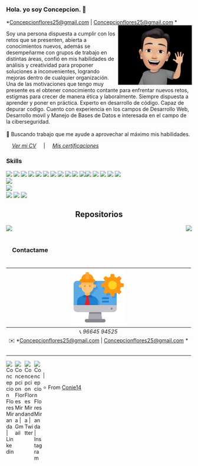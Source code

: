 ### Hola. yo soy Concepcion. 👋
*Concepcionflores25@gmail.com \| Concepcionflores25@gmail.com *
<img align="right" width="200" height="161" src="https://github.com/rkasale28/rkasale28/blob/master/icons/avatar.jpg">

Soy una persona dispuesta a cumplir con los retos que se presenten, abierta a conocimientos nuevos, además se desempeñarme con grupos de trabajo en distintas áreas, confió en mis habilidades de análisis y creatividad para proponer soluciones a inconvenientes, logrando mejoras dentro de cualquier organización. Una de las motivaciones que tengo muy presente es el obtener conocimiento contante para enfrentar nuevos retos, estigmas para crecer de manera ética y laboralmente.
Siempre dispuesta a aprender y poner en práctica. Experto en desarrollo de código. Capaz de depurar codigo. Cuento con experiencia en los campos de Desarrollo Web, Desarrollo movil y Manejo de Bases de Datos e interesada en el campo de la ciberseguridad. <br /><br />
🤔 Buscando trabajo que me ayude a aprovechar al máximo mis habilidades.



&nbsp; &nbsp; *[Ver mi CV](https://drive.google.com/file/d/1L06PH2LfTVMWsBAOFDOgcqcPh07R3Sml/view?usp=sharing)*
&nbsp; &nbsp; |  &nbsp; &nbsp; *[Mis certificaciones](https://drive.google.com/file/d/19nLLKyuB-OIjewYPrWjoM-SIgY-Gp8Fx/view?usp=sharing)*
<br />



### Skills
<img src = "https://img.shields.io/badge/-HTML5-E34F26?style=flat&logo=html5&logoColor=white"> <img src = "https://img.shields.io/badge/-CSS3-1572B6?style=flat&logo=css3&logoColor=white"> <img src="https://img.shields.io/badge/-Bootstrap-563D7C?style=flat&logo=bootstrap&logoColor=white"> 
<img src="https://img.shields.io/badge/-JavaScript-black?style=flat&logo=javascript&logoColor=eed718"> <img src="https://img.shields.io/badge/-JSP-de6c1e?style=flat" > 
<img src="https://img.shields.io/badge/-PHP-5466b8?style=flat&logo=php&logoColor=white" > <img src="https://img.shields.io/badge/-django-black?style=flat&logo=django"> 
<img src="https://img.shields.io/badge/-Flask-0d7963?style=flat&logo=flask&logoColor=white"> <img src="https://img.shields.io/badge/-React-161616?style=flat&logo=react&logoColor=00d9ff"> <img src="https://img.shields.io/badge/-C%20&%20C++-659ad2?style=flat&logo=c%2B%2B&logoColor=ffffff"> <img src="https://img.shields.io/badge/-Java 8-06305b?style=flat&logo=java&logoColor=white"><img src="https://img.shields.io/badge/-Python%203-black?style=flat&logo=python&logoColor=white"> <img src="https://img.shields.io/badge/-Problem%20Solving-ffa804?style=flat"> 
<img src="https://img.shields.io/badge/-Database%20Management-4d008f?style=flat"> <img src="https://img.shields.io/badge/-Android-black?style=flat&logo=android">
<img src="https://img.shields.io/badge/-Flutter-3a495d?style=flat&logo=flutter&logoColor=67b7f7"> <br /><img src="https://img.shields.io/badge/-Machine%20Learning-102230?style=flat"><br /><img src="https://img.shields.io/badge/-R-black?style=flat&logo=r&logoColor=5b8cc4"> <br /><img src="https://img.shields.io/badge/-Microsoft%20Word-164ead?style=flat&logo=microsoft%20word"> <img src="https://img.shields.io/badge/-Microsoft%20Excel-026f39?style=flat&logo=microsoft%20excel"> <img src="https://img.shields.io/badge/-Microsoft%20PowerPoint-b9361a?style=flat&logo=microsoft%20powerpoint">

<h2 align="center">Repositorios</h2>

<p width="100%" align="center">
  <a align="left" href="https://github.com/zumrudu-anka/Algorithms" title="Algorithms"><img align="left" height="115" src="https://github-readme-stats.vercel.app/api/pin/?username=zumrudu-anka&repo=Algorithms&theme=gotham"></a><a align="right" href="https://github.com/zumrudu-anka/DataStructures" title="Data Structures"><img align="right" height="115" src="https://github-readme-stats.vercel.app/api/pin/?username=zumrudu-anka&repo=DataStructures&theme=gotham"></a>
</p>
<br><br>

### Contactame
|  <a href="https://github.com/rkasale28"><img src="https://github.com/rkasale28/rkasale28/blob/master/icons/engineer.png" width="150px" height="150px" /></a> |
|:---------------------------------------------------------------------------------------------------------------------------------------: |
|📞 *96645 94525*|
|✉️ *Concepcionflores25@gmail.com  \| Concepcionflores25@gmail.com *|
|&nbsp; &nbsp; 
  <a href="https://www.linkedin.com/in/concepcion-flores/">
   <img align="left" alt="Concepcion Flores Miranda | Linkedin" width="24px" src="https://github.com/piyushP7pravin/piyushP7pravin/blob/master/Linkedin.svg" />
  </a>
  <a href="mailto:concepcionflores25@gmail.com">
    <img align="left" alt="Concepcion Flores Miranda | Gmail" width="26px" src="https://github.com/piyushP7pravin/piyushP7pravin/blob/master/Gmail.svg" />
  </a>
  <a href="https://twitter.com/conchita_jr">
    <img align="left" alt="Concepcion Flores Miranda | Twitter" width="26px" src="https://github.com/piyushP7pravin/piyushP7pravin/blob/master/Twitter.svg" />
  </a>
  <a href="https://www.instagram.com/piyushp7pravin/">
    <img align="left" alt="Concepcion Flores Miranda | Instagram" width="24px" src="https://github.com/piyushP7pravin/piyushP7pravin/blob/master/Instagram.svg" />
  </a>
&nbsp; &nbsp; 

|

⭐️ From [Conie14](https://github.com/rkasale28)

